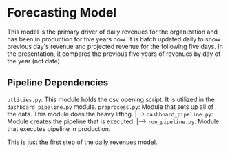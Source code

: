 # Forecasting Model

This model is the primary driver of daily revenues for the organization and has been in production for five years now. It is batch updated daily to show previous day's revenue and projected revenue for the following five days. In the presentation, it compares the previous five years of revenues by day of the year (not date). 

## Pipeline Dependencies

`utlities.py`: This module holds the csv opening script. It is utilized in the `dashboard_pipeline.py` module. 
`preprocess.py`: Module that sets up all of the data. This module does the heavy lifting. 
    |--> `dashboard_pipeline.py`: Module creates the pipeline that is executed. 
        |--> `run_pipeline.py`: Module that executes pipeline in production.

This is just the first step of the daily revenues model.
